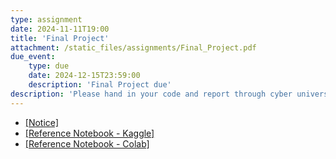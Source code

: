 ```yaml
---
type: assignment
date: 2024-11-11T19:00
title: 'Final Project'
attachment: /static_files/assignments/Final_Project.pdf
due_event: 
    type: due
    date: 2024-12-15T23:59:00
    description: 'Final Project due'
description: 'Please hand in your code and report through cyber university. Notice that the due day for code and dataset is 12/15 and report is 12/29'
---
```

- [[Notice]](/nsysu-math608/static_files/assignments/Final_notice.pdf)
- [[Reference Notebook - Kaggle]](/nsysu-math608/static_files/assignments/final-sample-notebook.ipynb)
- [[Reference Notebook - Colab]](/nsysu-math608/static_files/assignments/final-sample-notebook_colab.ipynb)

